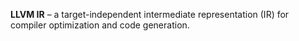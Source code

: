 **LLVM IR** – a target-independent intermediate representation (IR) for compiler optimization and code generation.

